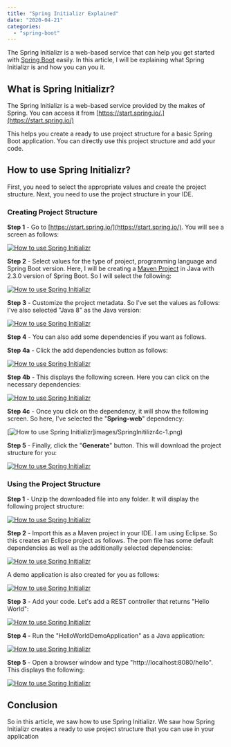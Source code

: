 ```yaml
---
title: "Spring Initializr Explained"
date: "2020-04-21"
categories: 
  - "spring-boot"
---
```


The Spring Initializr is a web-based service that can help you get started with [Spring Boot](https://click.linksynergy.com/deeplink?id=MnzIZAZNE5Y&mid=39197&murl=https%3A%2F%2Fwww.udemy.com%2Fcourse%2Fspring-boot-tutorial-for-beginners%2F) easily. In this article, I will be explaining what Spring Initializr is and how you can you it.

## What is Spring Initializr?

The Spring Initializr is a web-based service provided by the makes of Spring. You can access it from [https://start.spring.io/.](https://start.spring.io/)

This helps you create a ready to use project structure for a basic Spring Boot application. You can directly use this project structure and add your code.

## How to use Spring Initializr?

First, you need to select the appropriate values and create the project structure. Next, you need to use the project structure in your IDE.

### Creating Project Structure

**Step 1** - Go to [https://start.spring.io/](https://start.spring.io/). You will see a screen as follows:

[![How to use Spring Initializr](images/spring-initializr/SpringInitilizr1-1-1024x525.png)](images/spring-initializr/SpringInitilizr1-1.png)

**Step 2** - Select values for the type of project, programming language and Spring Boot version. Here, I will be creating a [Maven Project](https://click.linksynergy.com/deeplink?id=MnzIZAZNE5Y&mid=39197&murl=https%3A%2F%2Fwww.udemy.com%2Fcourse%2Fapache-maven-beginner-to-guru%2F) in Java with 2.3.0 version of Spring Boot. So I will select the following:

[![How to use Spring Initializr](images/spring-initializr/SpringInitilizr2-1-1024x529.png)](images/spring-initializr/SpringInitilizr2-1.png)

**Step 3** - Customize the project metadata. So I've set the values as follows: I've also selected "Java 8" as the Java version:

[![How to use Spring Initializr](images/spring-initializr/SpringInitilizr3-1-1024x527.png)](images/spring-initializr/SpringInitilizr3-1.png)

**Step 4** - You can also add some dependencies if you want as follows.

**Step 4a** - Click the add dependencies button as follows:

[![How to use Spring Initializr](images/spring-initializr/SpringInitilizr4a-1-1024x527.png)](images/spring-initializr/SpringInitilizr4a-1.png)

**Step 4b** - This displays the following screen. Here you can click on the necessary dependencies:

[![How to use Spring Initializr](images/spring-initializr/SpringInitilizr4b-1-1024x541.png)](images/spring-initializr/SpringInitilizr4b-1.png)

**Step 4c** - Once you click on the dependency, it will show the following screen. So here, I've selected the "**Spring-web**" dependency:

[![How to use Spring Initializr](images/spring-initializr/SpringInitilizr4c-1-1024x524.png)]images/SpringInitilizr4c-1.png)

**Step 5** - Finally, click the "**Generate**" button. This will download the project structure for you:

[![How to use Spring Initializr](images/spring-initializr/SpringInitilizr4-1-1024x573.png)](images/spring-initializr/SpringInitilizr4-1.png)

### Using the Project Structure

**Step 1** - Unzip the downloaded file into any folder. It will display the following project structure:

[![How to use Spring Initializr](images/spring-initializr/SpringInitilizr6-300x134.png)](images/spring-initializr/SpringInitilizr6.png)

**Step 2** - Import this as a Maven project in your IDE. I am using Eclipse. So this creates an Eclipse project as follows. The pom file has some default dependencies as well as the additionally selected dependencies:

[![How to use Spring Initializr](images/spring-initializr/SpringInitilizr7-1024x663.png)](images/spring-initializr/SpringInitilizr7.png)

A demo application is also created for you as follows:

[![How to use Spring Initializr](images/spring-initializr/SpringInitilizr8-1024x824.png)](images/spring-initializr/SpringInitilizr8.png)

**Step 3** - Add your code. Let's add a REST controller that returns "Hello World":

[![How to use Spring Initializr](images/spring-initializr/SpringInitilizr9-1024x542.png)](images/spring-initializr/SpringInitilizr9.png)

**Step 4 -** Run the "HelloWorldDemoApplication" as a Java application:

[![How to use Spring Initializr](images/spring-initializr/SpringInitilizr10-1024x796.png)](images/spring-initializr/SpringInitilizr10.png)

**Step 5** - Open a browser window and type "http://localhost:8080/hello". This displays the following:

[![How to use Spring Initializr](images/spring-initializr/SpringInitilizr11-300x195.png)](images/spring-initializr/SpringInitilizr11.png)

## Conclusion

So in this article, we saw how to use Spring Initializr. We saw how Spring Initializr creates a ready to use project structure that you can use in your application

